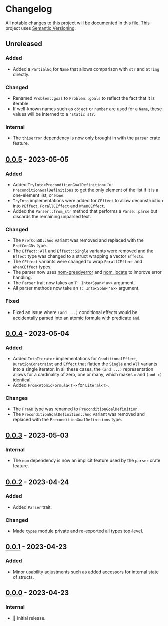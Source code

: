 # Changelog

All notable changes to this project will be documented in this file.
This project uses [Semantic Versioning](https://semver.org/spec/v2.0.0.html).

## Unreleased

### Added

- Added a `PartialEq` for `Name` that allows comparison with `str` and `String` directly.

### Changed

- Renamed `Problem::goal` to `Problem::goals` to reflect the fact that it is iterable.
- If well-known names such as `object` or `number` are used for a `Name`, these values
  will be interned to a `'static str`.

### Internal

- The `thiserror` dependency is now only brought in with the `parser` crate feature.

## [0.0.5] - 2023-05-05

### Added

- Added `TryInto<PreconditionGoalDefinition>` for `PreconditionGoalDefinitions` to get
  the only element of the list if it is a one-element list, or `None`.
- `TryInto` implementations were added for `CEffect` to allow deconstruction into
  `PEffect`, `ForallCEffect` and `WhenCEffect`.
- Added the `Parser::from_str` method that performs a `Parse::parse` but discards
  the remaining unparsed text.

### Changed

- The `PrefConGD::And` variant was removed and replaced with the `PrefConGDs` type.
- The `Effect::All` and `Effect::Single` variants were removed and the `Effect` type
  was changed to a struct wrapping a vector `Effects`.
- The `CEffect` variants were changed to wrap `ForallCEffect` and `WhenCEffect` types.
- The parser now uses [nom-greedyerror](https://github.com/dalance/nom-greedyerror) and 
  [nom_locate](https://github.com/fflorent/nom_locate) to improve error handling.
- The `Parser` trait now takes an `T: Into<Span<'a>>` argument.
- All parser methods now take an `T: Into<Span<'a>>` argument.

### Fixed

- Fixed an issue where `(and ...)` conditional effects would be accidentally parsed
  into an atomic formula with predicate `and`.

## [0.0.4] - 2023-05-04

### Added

- Added `IntoIterator` implementations for `ConditionalEffect`, `DurationConstraint`
  and `Effect` that flatten the `Single` and `All` variants into a single iterator.
  In all these cases, the `(and ...)` representation allows for a cardinality of
  zero, one or many, which makes `x` and `(and x)` identical.
- Added `From<AtomicFormula<T>>` for `Literal<T>`.

### Changes

- The `PreGD` type was renamed to `PreconditionGoalDefinition`.
- The `PreconditionGoalDefinition::And` variant was removed and replaced with the `PreconditionGoalDefinitions` type.

## [0.0.3] - 2023-05-03

### Internal

- The `nom` dependency is now an implicit feature used by the `parser` crate feature. 

## [0.0.2] - 2023-04-24

### Added

- Added `Parser` trait.

### Changed

- Made `types` module private and re-exported all types top-level.

## [0.0.1] - 2023-04-23

### Added

- Minor usability adjustments such as added accessors for internal state of structs.

## [0.0.0] - 2023-04-23

### Internal

- 🎉 Initial release.

[0.0.5]: https://github.com/sunsided/pddl-rs/releases/tag/0.0.5
[0.0.4]: https://github.com/sunsided/pddl-rs/releases/tag/0.0.4
[0.0.3]: https://github.com/sunsided/pddl-rs/releases/tag/0.0.3
[0.0.2]: https://github.com/sunsided/pddl-rs/releases/tag/0.0.2
[0.0.1]: https://github.com/sunsided/pddl-rs/releases/tag/0.0.1
[0.0.0]: https://github.com/sunsided/pddl-rs/releases/tag/0.0.0
